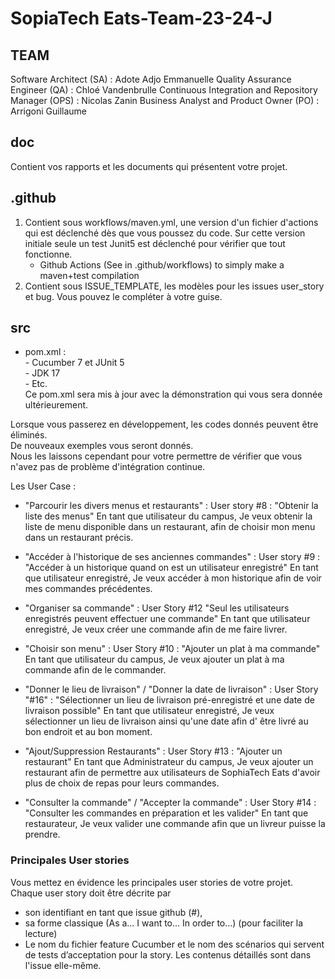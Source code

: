 # SopiaTech Eats-Team-23-24-J

## TEAM
Software Architect (SA) : Adote Adjo Emmanuelle
Quality Assurance Engineer (QA) : Chloé Vandenbrulle
Continuous Integration and Repository Manager (OPS) : Nicolas Zanin
Business Analyst and Product Owner (PO) : Arrigoni Guillaume

## doc
Contient vos rapports et les documents qui présentent votre projet.


## .github
   1. Contient sous workflows/maven.yml, une version d'un fichier d'actions qui est déclenché dès que vous poussez du code. 
Sur cette version initiale seule un test Junit5 est déclenché pour vérifier que tout fonctionne.
       - Github Actions (See in .github/workflows) to simply make a maven+test compilation
  2. Contient sous ISSUE_TEMPLATE, les modèles pour les issues user_story et bug. Vous pouvez le compléter à votre guise.

## src
 - pom.xml :  
       - Cucumber 7 et JUnit 5  
       - JDK 17   
       - Etc.  
   Ce pom.xml sera mis à jour avec la démonstration qui vous sera donnée ultérieurement.

Lorsque vous passerez en développement, les codes donnés peuvent être éliminés.   
De nouveaux exemples vous seront donnés.   
Nous les laissons cependant pour votre permettre de vérifier que vous n'avez pas de problème d'intégration continue.


Les User Case :
- "Parcourir les divers menus et restaurants" :
User story #8 : "Obtenir la liste des menus" 
    En tant que utilisateur du campus, Je veux obtenir la liste de menu disponible dans un restaurant, afin de choisir mon menu dans un restaurant précis.

- "Accéder à l'historique de ses anciennes commandes" :
User story #9 : "Accéder à un historique quand on est un utilisateur enregistré"
En tant que utilisateur enregistré, Je veux accéder à mon historique afin de voir mes commandes précédentes.

- "Organiser sa commande" :
User Story #12 "Seul les utilisateurs enregistrés peuvent effectuer une commande"
En tant que utilisateur enregistré, Je veux créer une commande afin de me faire livrer.

- "Choisir son menu" :
User Story #10 : "Ajouter un plat à ma commande"
En tant que utilisateur du campus, Je veux ajouter un plat à ma commande afin de le commander.

- "Donner le lieu de livraison" / "Donner la date de livraison" :
User Story "#16" : "Sélectionner un lieu de livraison pré-enregistré et une date de livraison possible"
En tant que utilisateur enregistré, Je veux sélectionner un lieu de livraison ainsi qu'une date afin d' être livré au bon endroit et au bon moment.

- "Ajout/Suppression Restaurants" :
User Story #13 : "Ajouter un restaurant"
En tant que Administrateur du campus, Je veux ajouter un restaurant afin de permettre aux utilisateurs de SophiaTech Eats d'avoir plus de choix de repas pour leurs commandes.

- "Consulter la commande" / "Accepter la commande" :
User Story #14 : "Consulter les commandes en préparation et les valider"
En tant que restaurateur, Je veux valider une commande afin que un livreur puisse la prendre.



### Principales User stories

Vous mettez en évidence les principales user stories de votre projet.
Chaque user story doit être décrite par 
   - son identifiant en tant que issue github (#), 
   - sa forme classique (As a… I want to… In order to…) (pour faciliter la lecture)
   - Le nom du fichier feature Cucumber et le nom des scénarios qui servent de tests d’acceptation pour la story.
   Les contenus détaillés sont dans l'issue elle-même.
   

   
